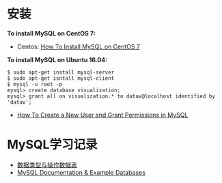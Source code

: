 # 安装

<b>To install MySQL on CentOS 7:</b>
- Centos: [How To Install MySQL on CentOS 7](https://www.digitalocean.com/community/tutorials/how-to-install-mysql-on-centos-7)


<b>To install MySQL on Ubuntu 16.04:</b>
```
$ sudo apt-get install mysql-server
$ sudo apt-get isntall mysql-client
$ mysql -u root -p
mysql> create database visualization;
mysql> grant all on visualization.* to datav@localhost identified by 'datav';

```

- [How To Create a New User and Grant Permissions in MySQL](https://www.digitalocean.com/community/tutorials/how-to-create-a-new-user-and-grant-permissions-in-mysql)
 
 # MySQL学习记录
- [数据类型与操作数据表](https://segmentfault.com/a/1190000010454836)
- [MySQL Documentation & Example Databases](https://dev.mysql.com/doc/index-other.html)
